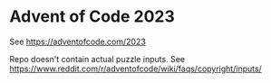 # Advent of Code 2023

See https://adventofcode.com/2023

Repo doesn't contain actual puzzle inputs. See https://www.reddit.com/r/adventofcode/wiki/faqs/copyright/inputs/